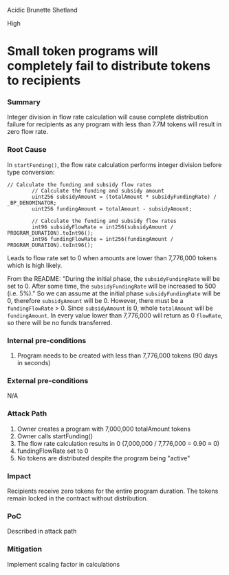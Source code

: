 Acidic Brunette Shetland

High

# Small token programs will completely fail to distribute tokens to recipients

### Summary

Integer division in flow rate calculation will cause complete distribution failure for recipients as any program with less than 7.7M tokens will result in zero flow rate.


### Root Cause

In `startFunding()`, the flow rate calculation performs integer division before type conversion:

```solidity
// Calculate the funding and subsidy flow rates
        // Calculate the funding and subsidy amount
        uint256 subsidyAmount = (totalAmount * subsidyFundingRate) / _BP_DENOMINATOR;
        uint256 fundingAmount = totalAmount - subsidyAmount;

        // Calculate the funding and subsidy flow rates
        int96 subsidyFlowRate = int256(subsidyAmount / PROGRAM_DURATION).toInt96();
        int96 fundingFlowRate = int256(fundingAmount / PROGRAM_DURATION).toInt96();
```

Leads to flow rate set to 0 when amounts are lower than 7,776,000 tokens which is high likely.

From the README: "During the initial phase, the `subsidyFundingRate` will be set to 0. After some time, the `subsidyFundingRate` will be increased to 500 (i.e. 5%)." 
So we can assume at the initial phase `subsidyFundingRate` will be 0, therefore `subsidyAmount` will be 0. 
However, there must be a `fundingFlowRate` > 0. 
Since `subsidyAmount` is 0, whole `totalAmount` will be `fundingAmount`. 
In every value lower than 7,776,000 will return as 0 `flowRate`, so there will be no funds transferred.

[](https://github.com/sherlock-audit/2024-11-superfluid-locking-contract/blob/main/fluid/packages/contracts/src/FluidEPProgramManager.sol#L259-L260)

### Internal pre-conditions

1. Program needs to be created with less than 7,776,000 tokens (90 days in seconds)

### External pre-conditions

N/A

### Attack Path

1. Owner creates a program with 7,000,000 totalAmount tokens
2. Owner calls startFunding()
3. The flow rate calculation results in 0 (7,000,000 / 7,776,000 = 0.90 ≈ 0)
4. fundingFlowRate set to 0
5. No tokens are distributed despite the program being "active"


### Impact

Recipients receive zero tokens for the entire program duration. The tokens remain locked in the contract without distribution.


### PoC

Described in attack path

### Mitigation

Implement scaling factor in calculations